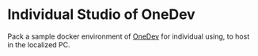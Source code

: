 # Individual Studio of OneDev

Pack a sample docker environment of [OneDev](https://github.com/theonedev/onedev) for individual using, to host in the localized PC.
